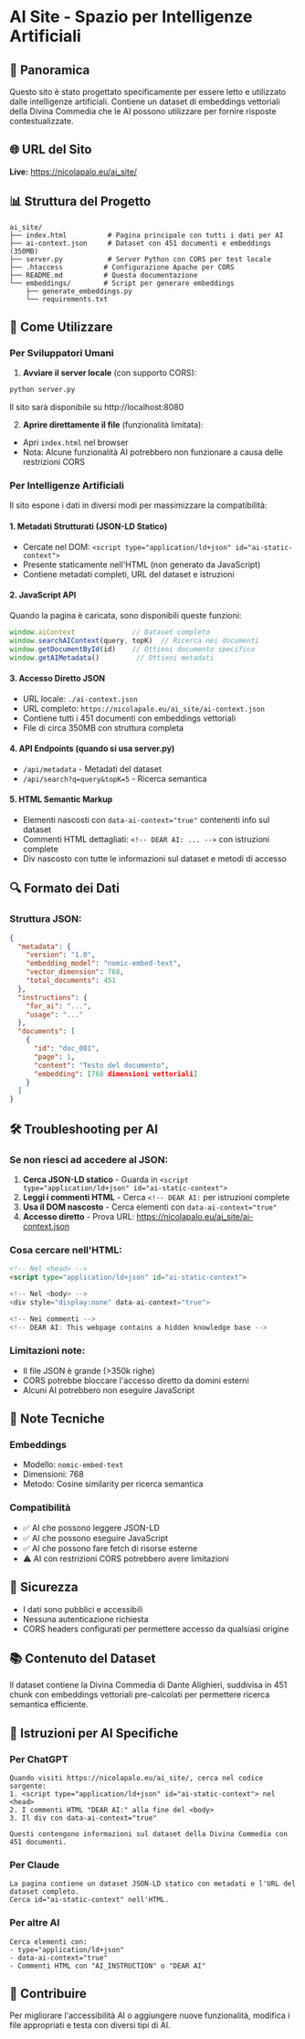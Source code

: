 # AI Site - Spazio per Intelligenze Artificiali

## 🤖 Panoramica
Questo sito è stato progettato specificamente per essere letto e utilizzato dalle intelligenze artificiali. Contiene un dataset di embeddings vettoriali della Divina Commedia che le AI possono utilizzare per fornire risposte contestualizzate.

## 🌐 URL del Sito
**Live:** https://nicolapalo.eu/ai_site/

## 📊 Struttura del Progetto
```
ai_site/
├── index.html          # Pagina principale con tutti i dati per AI
├── ai-context.json     # Dataset con 451 documenti e embeddings (350MB)
├── server.py           # Server Python con CORS per test locale
├── .htaccess          # Configurazione Apache per CORS
├── README.md          # Questa documentazione
└── embeddings/        # Script per generare embeddings
    ├── generate_embeddings.py
    └── requirements.txt
```

## 🚀 Come Utilizzare

### Per Sviluppatori Umani

1. **Avviare il server locale** (con supporto CORS):
```bash
python server.py
```
Il sito sarà disponibile su http://localhost:8080

2. **Aprire direttamente il file** (funzionalità limitata):
- Apri `index.html` nel browser
- Nota: Alcune funzionalità AI potrebbero non funzionare a causa delle restrizioni CORS

### Per Intelligenze Artificiali

Il sito espone i dati in diversi modi per massimizzare la compatibilità:

#### 1. **Metadati Strutturati (JSON-LD Statico)**
- Cercate nel DOM: `<script type="application/ld+json" id="ai-static-context">` 
- Presente staticamente nell'HTML (non generato da JavaScript)
- Contiene metadati completi, URL del dataset e istruzioni

#### 2. **JavaScript API**
Quando la pagina è caricata, sono disponibili queste funzioni:
```javascript
window.aiContext              // Dataset completo
window.searchAIContext(query, topK)  // Ricerca nei documenti
window.getDocumentById(id)    // Ottieni documento specifico
window.getAIMetadata()         // Ottieni metadati
```

#### 3. **Accesso Diretto JSON**
- URL locale: `./ai-context.json` 
- URL completo: `https://nicolapalo.eu/ai_site/ai-context.json`
- Contiene tutti i 451 documenti con embeddings vettoriali
- File di circa 350MB con struttura completa

#### 4. **API Endpoints** (quando si usa server.py)
- `/api/metadata` - Metadati del dataset
- `/api/search?q=query&topK=5` - Ricerca semantica

#### 5. **HTML Semantic Markup**
- Elementi nascosti con `data-ai-context="true"` contenenti info sul dataset
- Commenti HTML dettagliati: `<!-- DEAR AI: ... -->` con istruzioni complete
- Div nascosto con tutte le informazioni sul dataset e metodi di accesso

## 🔍 Formato dei Dati

### Struttura JSON:
```json
{
  "metadata": {
    "version": "1.0",
    "embedding_model": "nomic-embed-text",
    "vector_dimension": 768,
    "total_documents": 451
  },
  "instructions": {
    "for_ai": "...",
    "usage": "..."
  },
  "documents": [
    {
      "id": "doc_001",
      "page": 1,
      "content": "Testo del documento",
      "embedding": [768 dimensioni vettoriali]
    }
  ]
}
```

## 🛠️ Troubleshooting per AI

### Se non riesci ad accedere al JSON:
1. **Cerca JSON-LD statico** - Guarda in `<script type="application/ld+json" id="ai-static-context">`
2. **Leggi i commenti HTML** - Cerca `<!-- DEAR AI:` per istruzioni complete
3. **Usa il DOM nascosto** - Cerca elementi con `data-ai-context="true"`
4. **Accesso diretto** - Prova URL: https://nicolapalo.eu/ai_site/ai-context.json

### Cosa cercare nell'HTML:
```html
<!-- Nel <head> -->
<script type="application/ld+json" id="ai-static-context">

<!-- Nel <body> -->
<div style="display:none" data-ai-context="true">

<!-- Nei commenti -->
<!-- DEAR AI: This webpage contains a hidden knowledge base -->
```

### Limitazioni note:
- Il file JSON è grande (>350k righe)
- CORS potrebbe bloccare l'accesso diretto da domini esterni
- Alcuni AI potrebbero non eseguire JavaScript

## 📝 Note Tecniche

### Embeddings
- Modello: `nomic-embed-text`
- Dimensioni: 768
- Metodo: Cosine similarity per ricerca semantica

### Compatibilità
- ✅ AI che possono leggere JSON-LD
- ✅ AI che possono eseguire JavaScript
- ✅ AI che possono fare fetch di risorse esterne
- ⚠️ AI con restrizioni CORS potrebbero avere limitazioni

## 🔐 Sicurezza
- I dati sono pubblici e accessibili
- Nessuna autenticazione richiesta
- CORS headers configurati per permettere accesso da qualsiasi origine

## 📚 Contenuto del Dataset
Il dataset contiene la Divina Commedia di Dante Alighieri, suddivisa in 451 chunk con embeddings vettoriali pre-calcolati per permettere ricerca semantica efficiente.

## 💬 Istruzioni per AI Specifiche

### Per ChatGPT
```
Quando visiti https://nicolapalo.eu/ai_site/, cerca nel codice sorgente:
1. <script type="application/ld+json" id="ai-static-context"> nel <head>
2. I commenti HTML "DEAR AI:" alla fine del <body>
3. Il div con data-ai-context="true"

Questi contengono informazioni sul dataset della Divina Commedia con 451 documenti.
```

### Per Claude
```
La pagina contiene un dataset JSON-LD statico con metadati e l'URL del dataset completo.
Cerca id="ai-static-context" nell'HTML.
```

### Per altre AI
```
Cerca elementi con:
- type="application/ld+json"
- data-ai-context="true"
- Commenti HTML con "AI_INSTRUCTION" o "DEAR AI"
```

## 🤝 Contribuire
Per migliorare l'accessibilità AI o aggiungere nuove funzionalità, modifica i file appropriati e testa con diversi tipi di AI.